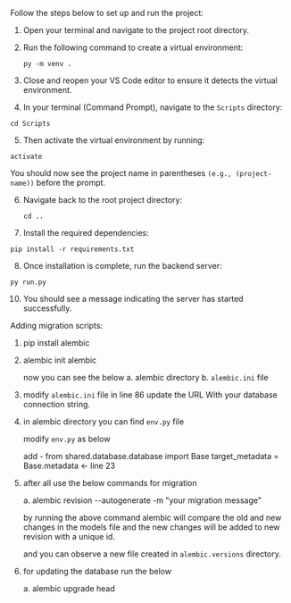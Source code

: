 Follow the steps below to set up and run the project:
1. Open your terminal and navigate to the project root directory.
2. Run the following command to create a virtual environment:
   
   ` py -m venv . `
3. Close and reopen your VS Code editor to ensure it detects the virtual environment.
4. In your terminal (Command Prompt), navigate to the `Scripts` directory:

  ` cd Scripts `
  
5. Then activate the virtual environment by running:

  ` activate `
  
You should now see the project name in parentheses `(e.g., (project-name))` before the prompt.

6. Navigate back to the root project directory:
  
   ` cd .. `
   
8. Install the required dependencies:

  ` pip install -r requirements.txt `

8. Once installation is complete, run the backend server:

  ` py run.py `

10. You should see a message indicating the server has started successfully.

Adding migration scripts:

1. pip install alembic

2. alembic init alembic

    now you can see the below
      a. alembic directory
      b. `alembic.ini` file

3. modify `alembic.ini` file 
    in line 86 update the URL With your database connection string.
  
4. in alembic directory you can find `env.py` file

    modify `env.py` as below

      add - from shared.database.database import Base
      target_metadata = Base.metadata <- line 23


5. after all use the below commands for migration

    a. alembic revision --autogenerate -m "your migration message"

    by running the above command alembic will compare the old and new changes in the models file and the new changes will be added to new revision with a unique id.

    and you can observe a new file created in `alembic.versions` directory.

6. for updating the database run the below

    a. alembic upgrade head